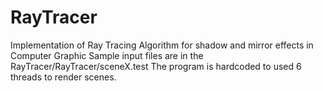 # RayTracer
Implementation of Ray Tracing Algorithm for shadow and mirror effects in Computer Graphic
Sample input files are in the RayTracer/RayTracer/sceneX.test
The program is hardcoded to used 6 threads to render scenes.
